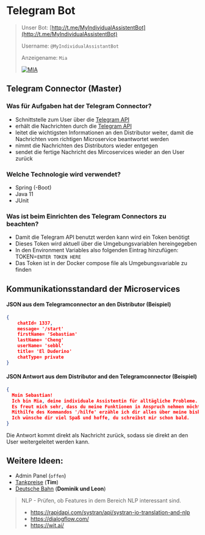 # Telegram Bot

> Unser Bot: [http://t.me/MyIndividualAssistentBot](http://t.me/MyIndividualAssistentBot)
>
> Username: `@MyIndividualAssistantBot`
> 
> Anzeigename: `Mia`
>
> [![MIA](https://shaunthesheep.s3.amazonaws.com/character_lula_1_3.png)](https://shaunthesheep.s3.amazonaws.com/character_lula_1_3.png)

## Telegram Connector (Master)

### Was für Aufgaben hat der Telegram Connector?
-	Schnittstelle zum User über die [Telegram API]([https://core.telegram.org/bots](https://core.telegram.org/bots))
-	erhält die Nachrichten durch die [Telegram API]([https://core.telegram.org/bots](https://core.telegram.org/bots))
-	leitet die wichtigsten Informationen an den Distributor weiter, damit die Nachrichten vom richtigen Microservice beantwortet werden
-	nimmt die Nachrichten des Distributors wieder entgegen
-	sendet die fertige Nachricht des Mircoservices wieder an den User zurück

### Welche Technologie wird verwendet?
-	Spring (-Boot)
-	Java 11
-	JUnit

### Was ist beim Einrichten des Telegram Connectors zu beachten?
-	Damit die Telegram API benutzt werden kann wird ein Token benötigt
-	Dieses Token wird aktuell über die Umgebungsvariablen hereingegeben
-	In den Environment Variables also folgenden Eintrag hinzufügen: TOKEN=`ENTER TOKEN HERE`
-	Das Token ist in der Docker compose file als Umgebungsvariable zu finden

## Kommunikationsstandard der Microservices

#### JSON aus dem Telegramconnector an den Distributor (Beispiel)
``` json
{  
    chatId= 1337,
    message= '/start'
    firstName= 'Sebastian'
    lastName= 'Cheng'
    userName= 'sebbl'
    title= 'El Duderino'
    chatType= private
}
```

#### JSON Antwort aus dem Distributor and den Telegramconnector (Beispiel)
``` json
{  
  Moin Sebastian!
  Ich bin Mia, deine individuale Assistentin für alltägliche Probleme.
  Es freut mich sehr, dass du meine Funktionen in Anspruch nehmen möchtest.
  Mithilfe des Kommandos '/hilfe' erzähle ich dir alles über meine bisherigen Funktionen.
  Ich wünsche dir viel Spaß und hoffe, du schreibst mir schon bald.
}
```

Die Antwort kommt direkt als Nachricht zurück, sodass sie direkt an den User weitergeleitet werden kann.

## Weitere Ideen:
-	Admin Panel (`offen`)
-	[Tankpreise]([https://creativecommons.tankerkoenig.de/](https://creativecommons.tankerkoenig.de/)) (**Tim**)
-	[Deutsche Bahn]([https://developer.deutschebahn.com/store/](https://developer.deutschebahn.com/store/)) (**Dominik und Leon**)

> NLP - Prüfen, ob Features in dem Bereich NLP interessant sind.
> -	https://rapidapi.com/systran/api/systran-io-translation-and-nlp
> -	https://dialogflow.com/
> -	https://wit.ai/	